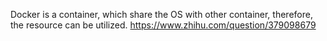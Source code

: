 Docker is a container, which share the OS with other container, therefore, the 
resource can be utilized.
https://www.zhihu.com/question/379098679
